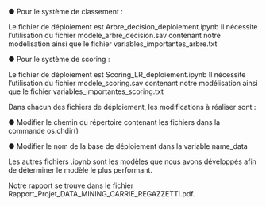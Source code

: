 
●	Pour le système de classement : 

Le fichier de déploiement est Arbre_decision_deploiement.ipynb
Il nécessite l’utilisation du fichier modele_arbre_decision.sav contenant notre modélisation ainsi que le fichier variables_importantes_arbre.txt


●	Pour le système de scoring :

Le fichier de déploiement est Scoring_LR_deploiement.ipynb
Il nécessite l’utilisation du fichier modele_scoring.sav contenant notre modélisation ainsi que le fichier variables_importantes_scoring.txt



Dans chacun des fichiers de déploiement, les modifications à réaliser sont :

●	Modifier le chemin du répertoire contenant les fichiers dans la commande os.chdir()

●	Modifier le nom de la base de déploiement dans la variable name_data


Les autres fichiers .ipynb sont les modèles que nous avons développés afin de déterminer le modèle le plus performant.

Notre rapport se trouve dans le fichier Rapport_Projet_DATA_MINING_CARRIE_REGAZZETTI.pdf.
